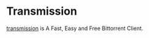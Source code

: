 # Transmission

[transmission](https://transmissionbt.com/) is A Fast, Easy and Free Bittorrent Client.